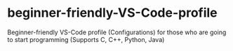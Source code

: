 # beginner-friendly-VS-Code-profile
Beginner-friendly VS-Code profile (Configurations) for those who are going to start programming (Supports C, C++, Python, Java)
